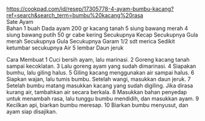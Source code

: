https://cookpad.com/id/resep/17305778-4-ayam-bumbu-kacang?ref=search&search_term=bumbu%20kacang%20rasa<br>
Sate Ayam<br>
Bahan
1 buah Dada ayam
200 gr kacang tanah
5 siung bawang merah
4 siung bawang putih
50 gr cabe kering
Secukupnya Kecap
Secukupnya Gula merah
Secukupnya Gula
Secukupnya Garam
1/2 sdt merica
Sedikit ketumbar
secukupnya Air
5 lembar Daun jeruk

Cara Membuat
1
Cuci bersih ayam, lalu marinasi.
2
Goreng kacang tanah sampai kecoklatan.
3
Lalu goreng ayam yang sudah dimarinasi.
4
Siapakan bumhu, lalu giling halus.
5
Giling kacang menggunakan air sampai halus.
6
Siapkan wajan, lalu tumis bumbu. Setelah wangi, masukkan daun jeruk.
7
Setelah bumbu matang masukkan kacang yang sudah digiling. Jika dirasa kurang air, tambahkan air secara berkala.
8
Masukkan bahan penyedap untuk menambah rasa, lalu tunggu bumbu mendidih, dan masukkan ayam.
9
Kecilkan api, biarkan bumbu meresap.
10
Biarkan bumbu menyusut, dan ayam siap disajikan.
